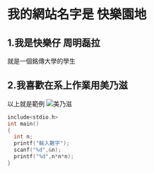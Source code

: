 # 我的網站名字是 快樂園地

## 1.我是快樂仔 周明磊拉
  就是一個銘傳大學的學生
## 2.我喜歡在系上作業用美乃滋
以上就是範例
![美乃滋](https://news.cts.com.tw/photo/cts/201908/201908161971533_l.jpg)

```c
include<stdio.h>
int main()
{
  int n;
  printf("輸入數字");
  scanf("%d",&n);
  printf("%d",n*n*n);
}
